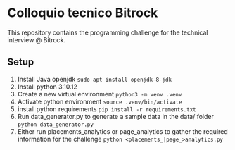 # Colloquio tecnico Bitrock

This repository contains the programming challenge for the technical interview @ Bitrock.

## Setup

1. Install Java openjdk `sudo apt install openjdk-8-jdk`
2. Install python 3.10.12
3. Create a new virtual environment `python3 -m venv .venv`
4. Activate python environment `source .venv/bin/activate`
5. install python requirements `pip install -r requirements.txt`
6. Run data_generator.py to generate a sample data in the data/ folder `python data_generator.py`
7. Either run placements_analytics or page_analytics to gather the required information for the challenge `python <placements_|page_>analytics.py`
